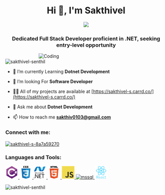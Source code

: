 <h1 align="center">Hi 👋, I'm Sakthivel</h1>
<div align="center"> <img src="https://github.com/Sakthivel-Senthil/Sakthivel-Senthil/assets/139112595/2508304d-8148-4f17-aa0b-475448a7a515"> </div>
<h3 align="center">Dedicated Full Stack Developer proficient in .NET, seeking entry-level opportunity</h3>
<img align="right" alt="Coding" width="400" src="https://cdn.dribbble.com/users/461802/screenshots/4753031/designergif.gif">

<p align="left"> <img src="https://komarev.com/ghpvc/?username=sakthivel-senthil&label=Profile%20views&color=0e75b6&style=flat" alt="sakthivel-senthil" /> </p>

- 🔭 I’m currently Learning **Dotnet Development**

- 🤝 I’m looking For **Software Developer**

- 👨‍💻 All of my projects are available at [https://sakthivel-s.carrd.co/](https://sakthivel-s.carrd.co/)

- 💬 Ask me about **Dotnet Development**

- 📫 How to reach me **sakthiv0103@gmail.com**

<h3 align="left">Connect with me:</h3>
<p align="left">
<a href="https://linkedin.com/in/sakthivel-s-8a7a59270" target="blank"><img align="center" src="https://raw.githubusercontent.com/rahuldkjain/github-profile-readme-generator/master/src/images/icons/Social/linked-in-alt.svg" alt="sakthivel-s-8a7a59270" height="30" width="40" /></a>
</p>

<h3 align="left">Languages and Tools:</h3>
<p align="left"> <a href="https://www.w3schools.com/cs/" target="_blank" rel="noreferrer"> <img src="https://raw.githubusercontent.com/devicons/devicon/master/icons/csharp/csharp-original.svg" alt="csharp" width="40" height="40"/> </a> <a href="https://www.w3schools.com/css/" target="_blank" rel="noreferrer"> <img src="https://raw.githubusercontent.com/devicons/devicon/master/icons/css3/css3-original-wordmark.svg" alt="css3" width="40" height="40"/> </a> <a href="https://dotnet.microsoft.com/" target="_blank" rel="noreferrer"> <img src="https://raw.githubusercontent.com/devicons/devicon/master/icons/dot-net/dot-net-original-wordmark.svg" alt="dotnet" width="40" height="40"/> </a> <a href="https://www.w3.org/html/" target="_blank" rel="noreferrer"> <img src="https://raw.githubusercontent.com/devicons/devicon/master/icons/html5/html5-original-wordmark.svg" alt="html5" width="40" height="40"/> </a> <a href="https://developer.mozilla.org/en-US/docs/Web/JavaScript" target="_blank" rel="noreferrer"> <img src="https://raw.githubusercontent.com/devicons/devicon/master/icons/javascript/javascript-original.svg" alt="javascript" width="40" height="40"/> </a> <a href="https://www.microsoft.com/en-us/sql-server" target="_blank" rel="noreferrer"> <img src="https://www.svgrepo.com/show/303229/microsoft-sql-server-logo.svg" alt="mssql" width="40" height="40"/> </a> <a href="https://reactjs.org/" target="_blank" rel="noreferrer"> <img src="https://raw.githubusercontent.com/devicons/devicon/master/icons/react/react-original-wordmark.svg" alt="react" width="40" height="40"/> </a> </p>

<p><img align="center" src="https://github-readme-stats.vercel.app/api/top-langs?username=sakthivel-senthil&show_icons=true&locale=en&layout=compact" alt="sakthivel-senthil" /></p>
